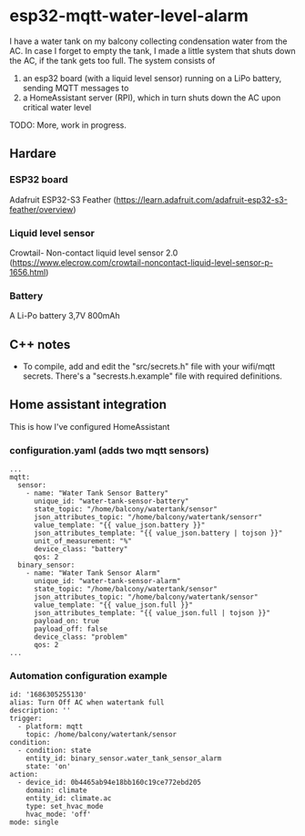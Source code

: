 # esp32-mqtt-water-level-alarm

I have a water tank on my balcony collecting condensation water from the AC.
In case I forget to empty the tank, I made a little system that shuts down the AC, if the tank gets too full.
The system consists of
1) an esp32 board (with a liquid level sensor) running on a LiPo battery, sending MQTT messages to
2) a HomeAssistant server (RPI), which in turn shuts down the AC upon critical water level

TODO: More, work in progress.

## Hardare

### ESP32 board
Adafruit ESP32-S3 Feather (https://learn.adafruit.com/adafruit-esp32-s3-feather/overview)

### Liquid level sensor
Crowtail- Non-contact liquid level sensor 2.0 (https://www.elecrow.com/crowtail-noncontact-liquid-level-sensor-p-1656.html)

### Battery
A Li-Po battery 3,7V 800mAh 

## C++ notes
- To compile, add and edit the "src/secrets.h" file with your wifi/mqtt secrets. 
There's a "secrests.h.example" file with required definitions.

## Home assistant integration
This is how I've configured HomeAssistant

### configuration.yaml (adds two mqtt sensors)

~~~code
...
mqtt:
  sensor:
    - name: "Water Tank Sensor Battery"
      unique_id: "water-tank-sensor-battery"
      state_topic: "/home/balcony/watertank/sensor"
      json_attributes_topic: "/home/balcony/watertank/sensorr"
      value_template: "{{ value_json.battery }}"
      json_attributes_template: "{{ value_json.battery | tojson }}"
      unit_of_measurement: "%"
      device_class: "battery"
      qos: 2
  binary_sensor:
    - name: "Water Tank Sensor Alarm"
      unique_id: "water-tank-sensor-alarm"
      state_topic: "/home/balcony/watertank/sensor"
      json_attributes_topic: "/home/balcony/watertank/sensor"
      value_template: "{{ value_json.full }}"
      json_attributes_template: "{{ value_json.full | tojson }}"
      payload_on: true
      payload_off: false
      device_class: "problem"
      qos: 2
...
~~~

### Automation configuration example
~~~code
id: '1686305255130'
alias: Turn Off AC when watertank full
description: ''
trigger:
  - platform: mqtt
    topic: /home/balcony/watertank/sensor
condition:
  - condition: state
    entity_id: binary_sensor.water_tank_sensor_alarm
    state: 'on'
action:
  - device_id: 0b4465ab94e18bb160c19ce772ebd205
    domain: climate
    entity_id: climate.ac
    type: set_hvac_mode
    hvac_mode: 'off'
mode: single
~~~

